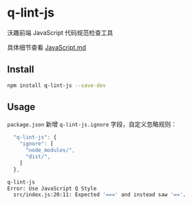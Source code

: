 # q-lint-js

沃趣前端 JavaScript 代码规范检查工具

具体细节查看 [JavaScript.md](/RULES.md)

## Install

```bash
npm install q-lint-js --save-dev
```

## Usage

`package.json` 新增 `q-lint-js.ignore` 字段，自定义忽略规则：

```js
  "q-lint-js": {
    "ignore": [
      "node_modules/",
      "dist/",
    ]
  },
```

```bash
q-lint-js
Error: Use JavaScript Q Style
  src/index.js:20:11: Expected '===' and instead saw '=='.
```
